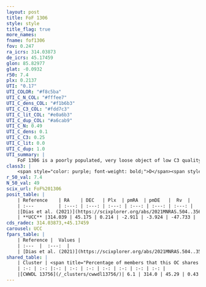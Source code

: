 ```yaml
---
layout: post
title: FoF 1306
style: style
title_flag: true
more_names: 
fname: fof1306
fov: 0.247
ra_icrs: 314.03873
de_icrs: 45.17459
glon: 85.82977
glat: -0.0932
r50: 7.4
plx: 0.2137
UTI: "0.17"
UTI_COLOR: "#f8c5ba"
UTI_C_N_COL: "#fffee7"
UTI_C_dens_COL: "#f1b6b3"
UTI_C_C3_COL: "#fdd7c3"
UTI_C_lit_COL: "#e0a6b3"
UTI_C_dup_COL: "#a6cab9"
UTI_C_N: 0.49
UTI_C_dens: 0.1
UTI_C_C3: 0.25
UTI_C_lit: 0.0
UTI_C_dup: 1.0
UTI_summary: |
    FoF 1306 is a poorly populated, very loose object of low C3 quality. It is rarely studied in the literature. This object shares a very small percentage of members with a later reported entry.
class3: |
    <span style="color: purple; font-weight: bold;">D</span><span style="color: #FFC300; font-weight: bold;">B</span>
r_50_val: 7.4
N_50_val: 49
scix_url: FoF%201306
posit_table: |
    | Reference    | RA    | DEC   | Plx  | pmRA  | pmDE   |  Rv  |
    | :---         | :---: | :---: | :---: | :---: | :---: | :---: |
    |[Dias et al. (2021)](https://scixplorer.org/abs/2021MNRAS.504..356D) | 314.082 | 45.198 | 0.285 | -2.927 | -3.936 | -41.884 |
    | **UCC** |314.039 | 45.175 | 0.214 | -2.911 | -3.924 | -47.733 | 
cds_radec: 314.03873,+45.17459
carousel: UCC
fpars_table: |
    | Reference |  Values |
    | :---  |  :---:  |
    | [Dias et al. (2021)](https://scixplorer.org/abs/2021MNRAS.504..356D) | `Av=2.212, Dist=3031, logage=8.727, [Fe/H]=0.012` |
shared_table: |
    | Cluster | <span title="Percentage of members that this OC shares with the ones listed">%</span>   | RA   | DEC   | Plx   | pmRA  | pmDE  | Rv | UTI |
    | :-: | :-: |:-: | :-: | :-: | :-: | :-: | :-: | :-: |
    |[CWWDL 13756](/_clusters/cwwdl13756/)| 6.1 | 314.0 | 45.29 | 0.43 | -3.03 | -3.9 | -43.73 |0.05 |
---
```


